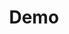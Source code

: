 ---
# Feel free to add content and custom Front Matter to this file.
# To modify the layout, see https://jekyllrb.com/docs/themes/#overriding-theme-defaults
title: Demo
layout: home
introTitle: |-
  Ich erstelle für Sie ansprechende
  Websiten und digitale Auftritte
introText: |-  
  Seit 2003 erstelle ich Websites für Betriebe, Produzenten, Akademiker, Restaurants, Onlineportale und vieles mehr. 
  Alle Projekte haben eine Gemeinsamkeit - die Beratung ist immer persönlich und die digitale Auftritten wurden auf jeden Kunden persönlich zugeschnitten.
greenTitle: |-
  Design.
  Aber Nachhaltig?
greenText: |-
  Gerne überprüfe ich Ihre bestehende Website, ob man sie nachhaltiger gestalten kann. Ein nachhaltiges Design ist möglich, performant und hilft der Umwelt.
aboutTitle: |-
  Hallo   Hallo 
aboutText: |-
  Mein Name ist Stevan Wurm, ich bin Sozialarbeiter und Autodidakt in Sachen Web- und Digitaltechnologie aus Rödelsee.
  Besonders interessiert mich die Zugänglichkeit im Internet, oder anders ausgedrückt, wie man etwas so darstellt, dass man es sofort versteht.
  Es geht nicht darum, nur wenige Informationen zu bieten, sondern die vorhandenen Informationen so darzustellen und zu strukturieren, dass Ihre Zielgruppe sie auf Anhieb verstehen kann.
---